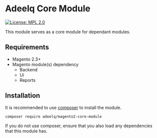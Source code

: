 Adeelq Core Module
 ======
 
[![License: MPL 2.0](https://img.shields.io/badge/License-MPL%202.0-brightgreen.svg)](../CoreModule/LICENSE)

This module serves as a core module for dependant modules.

## Requirements

- Magento 2.3+
- Magento module(s) dependency
    - Backend
    - Ui
    - Reports

## Installation

It is recommended to use [composer](https://getcomposer.org) to install the module.

```bash
composer require adeelq/magento2-core-module
```
If you do not use composer, ensure that you also load any dependencies that this module has.
